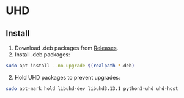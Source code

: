 # UHD

## Install

1. Download .deb packages from [Releases](../../releases).
2. Install .deb packages:
```sh
sudo apt install --no-upgrade $(realpath *.deb)
```
2. Hold UHD packages to prevent upgrades:
```sh
sudo apt-mark hold libuhd-dev libuhd3.13.1 python3-uhd uhd-host
```
